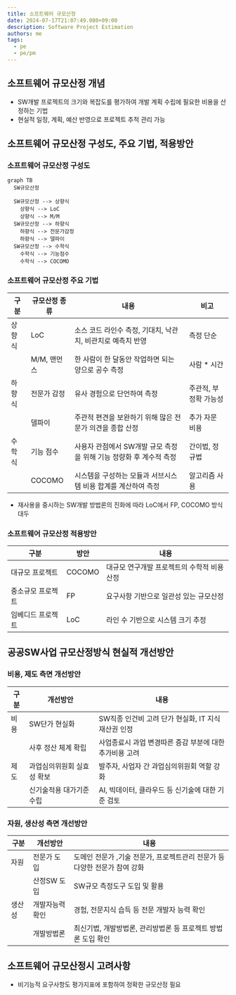 ```yaml
---
title: 소프트웨어 규모산정
date: 2024-07-17T21:07:49.080+09:00
description: Software Project Estimation
authors: me
tags:
  - pe
  - pe/pm
---
```


## 소프트웨어 규모산정 개념

- SW개발 프로젝트의 크기와 복잡도를 평가하여 개발 계획 수립에 필요한 비용을 산정하는 기법
- 현실적 일정, 계획, 예산 반영으로 프로젝트 추적 관리 가능

## 소프트웨어 규모산정 구성도, 주요 기법, 적용방안

### 소프트웨어 규모산정 구성도

```mermaid
graph TB
  SW규모산정

  SW규모산정 --> 상향식
    상향식 --> LoC
    상향식 --> M/M
  SW규모산정 --> 하향식
    하향식 --> 전문가감정
    하향식 --> 델파이
  SW규모산정 --> 수학식
    수학식 --> 기능점수
    수학식 --> COCOMO
```

### 소프트웨어 규모산정 주요 기법

| 구분 | 규모산정 종류 | 내용 | 비고 |
| --- | --- | --- | --- |
| 상향식 | LoC | 소스 코드 라인수 측정, 기대치, 낙관치, 비관치로 예측치 반영 | 측정 단순 |
| | M/M, 맨먼스 | 한 사람이 한 달동안 작업하면 되는 양으로 공수 측정 | 사람 * 시간 |
| 하향식 | 전문가 감정 | 유사 경험으로 단언하여 측정 | 주관적, 부정확 가능성 |
| | 델파이 | 주관적 편견을 보완하기 위해 많은 전문가 의견을 종합 산정 | 추가 자문 비용 |
| 수학식 | 기능 점수 | 사용자 관점에서 SW개발 규모 측정을 위해 기능 정량화 후 계수적 측정 | 간이법, 정규법 |
| | COCOMO | 시스템을 구성하는 모듈과 서브시스템 비용 합계를 계산하여 측정 | 알고리즘 사용 |

- 재사용을 중시하는 SW개발 방법론의 진화에 따라 LoC에서 FP, COCOMO 방식 대두

### 소프트웨어 규모산정 적용방안

| 구분 | 방안 | 내용 |
| --- | --- | --- |
| 대규모 프로젝트 | COCOMO | 대규모 연구개발 프로젝트의 수학적 비용 산정 |
| 중소규모 프로젝트 | FP | 요구사항 기반으로 일관성 있는 규모산정 |
| 임베디드 프로젝트 | LoC | 라인 수 기반으로 시스템 크기 추정 |

## 공공SW사업 규모산정방식 현실적 개선방안

### 비용, 제도 측면 개선방안

| 구분 | 개선방안 | 내용 |
| --- | --- | --- |
| 비용 | SW단가 현실화 | SW직종 인건비 고려 단가 현실화, IT 지식재산권 인정 |
| | 사후 정산 체계 확립 | 사업종료시 과업 변경따른 증감 부분에 대한 추가비용 고려 |
| 제도 | 과업심의위원회 실효성 확보 | 발주자, 사업자 간 과업심의위원회 역할 강화 |
| | 신기술적용 대가기준 수립 | AI, 빅데이터, 클라우드 등 신기술에 대한 기준 검토 |

### 자원, 생산성 측면 개선방안

| 구분 | 개선방안 | 내용 |
| --- | --- | --- |
| 자원 | 전문가 도입 | 도메인 전문가 ,기술 전문가, 프로젝트관리 전문가 등 다양한 전문가 참여 강화 |
| | 산정SW 도입 | SW규모 측정도구 도입 및 활용 |
| 생산성 | 개발자능력확인 | 경험, 전문지식 습득 등 전문 개발자 능력 확인 |
| | 개발방법론 | 최신기법, 개발방법론, 관리방법론 등 프로젝트 방법론 도입 확인 |

## 소프트웨어 규모산정시 고려사항

- 비기능적 요구사항도 평가지표에 포함하여 정확한 규모산정 필요
